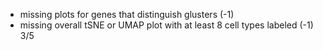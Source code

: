- missing plots for genes that distinguish glusters (-1) 
- missing overall tSNE or UMAP plot with at least 8 cell types labeled (-1) 
3/5 
